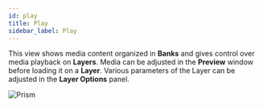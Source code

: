 ```yaml
---
id: play
title: Play
sidebar_label: Play
---
```



This view shows media content organized in **Banks** and gives control over media playback on **Layers**.
Media can be adjusted in the **Preview** window before loading it on a **Layer**. Various parameters of the Layer can be adjusted in the **Layer Options** panel.


<!--
This view shows media content organized in a **Bank** and gives control over media playback on the **Layer**.
Media can be adjusted in the **Preview** window before loading it on the **Layer**. Various parameters of the Layer can be adjusted in the **Layer Options** panel.
-->

<!--
This view shows media content organized in a **Bank** and gives control over media playback.
-->


![Prism](/prismdocs/images/prism-play-view.png)